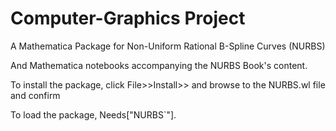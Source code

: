 # Computer-Graphics Project

A Mathematica Package for Non-Uniform Rational B-Spline Curves (NURBS)

And Mathematica notebooks accompanying the NURBS Book's content.

To install the package, click File>>Install>> and browse to the NURBS.wl file and confirm

To load the package, Needs["NURBS`"].
